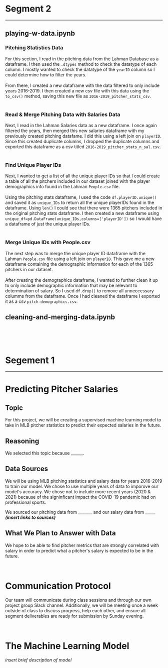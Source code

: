 # Segment 2
---
## playing-w-data.ipynb
### Pitching Statistics Data
For this section, I read in the pitching data from the Lahman Database as a dataframe. I then used the `.dtypes` method to check the datatype of each column. I mostly wanted to check the datatype of the `yearID` column so I could determine how to filter the years. 
<br><br>
From there, I created a new dataframe with the data filtered to only include years 2016-2019. I then created a new csv file with this data using the `to_csv()` method, saving this new file as `2016-2019_pitcher_stats_csv`.
<br><br>
### Read & Merge Pitching Data with Salaries Data
Next, I read in the Lahman Salaries data as a new dataframe. I once again filtered the years, then merged this new salaries dataframe with my previously created pitching datafame. I did this using a left join on `playerID`. Since this created duplicate columns, I dropped the duplicate columns and exported this dataframe as a csv titled `2016-2019_pitcher_stats_n_sal.csv`.
<br><br>
### Find Unique Player IDs
Next, I wanted to get a list of all the unique player IDs so that I could create a table of all the pitchers included in our dataset joined with the player demographics info found in the Lahman `People.csv` file. 
<br><br>
Using the pitching stats dataframe, I used the code `df.playerID.unique()` and saved it as `unique_IDs` to return all the unique playerIDs found in the dataframe. Using `len()` I could see that there were 1365 pitchers included in the original pitching stats dataframe. I then created a new dataframe using `unique_df=pd.DataFrame(unique_IDs,columns=['playerID'])` so I would have a dataframe of just the unique player IDs.
<br><br>
### Merge Unique IDs with People.csv
The next step was to merge the unique player ID dataframe with the Lahman `People.csv` file using a left join on `playerID`. This gave me a new dataframe containing the demographic information for each of the 1365 pitchers in our dataset.
<br><br>
After creating the demographics dataframe, I wanted to further clean it up to only include demographic information that may be relevant to determination of salary. So I used `df.drop()` to remove all unneccessary columms from the dataframe. Once I had cleaned the dataframe I exported it as a csv `pitch-demographics.csv`. 

## cleaning-and-merging-data.ipynb








<br><br><br>
# Segement 1
---


# Predicting Pitcher Salaries
## Topic
For this project, we will be creating a supervised machine learning model to take in MLB pitcher statistics to predict their expected salaries in the future.

## Reasoning
We selected this topic because ______.

## Data Sources
We will be using MLB pitching statistics and salary data for years 2016-2019 to train our model. We chose to use multiple years of data to imporove our model's accuracy. We chose not to include more recent years (2020 & 2021) because of the signinficant impact the COVID-19 pandemic had on professional sports. 

We sourced our pitching data from _______ and our salary data from _____ ***(insert links to sources)***

## What We Plan to Answer with Data
We hope to be able to find pitcher metrics that are strongly correlated with salary in order to predict what a pitcher's salary is expected to be in the future.

<br>

# Communication Protocol
Our team will communicate during class sessions and through our own project group Slack channel. Additionally, we will be meeting once a week outside of class to discuss progress, help each other, and ensure all segment deliverables are ready for submission by Sunday evening.


<br>

# The Machine Learning Model
*insert brief description of model*